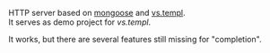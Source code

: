 HTTP server based on [mongoose](https://github.com/cesanta/mongoose) and [vs.templ](https://github.com/lazy-eggplant/vs.templ).  
It serves as demo project for _vs.templ_.

It works, but there are several features still missing for "completion".
